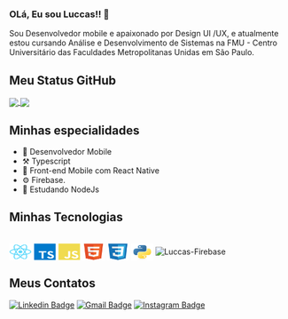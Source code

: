### OLá, Eu sou Luccas!! 👋
Sou Desenvolvedor mobile e apaixonado por Design UI /UX, e atualmente estou cursando Análise e Desenvolvimento de Sistemas na FMU -  Centro Universitário das Faculdades Metropolitanas Unidas em São Paulo.

## Meu Status GitHub
<a href="https://github.com/luccasals">
  <img align="center" height="190rem" src="https://github-readme-stats.vercel.app/api?username=luccasals&show_icons=true&theme=dracula&count_private=true">
</a>
<a href="https://github.com/luccasals">
  <img align="center" height="190rem" src="https://github-readme-stats.vercel.app/api/top-langs/?username=luccasals&layout=compact&theme=dracula&count_private=true">
</a>
 

## Minhas especialidades
- 🔭 Desenvolvedor Mobile
- ⚒️ Typescript
- 🌱 Front-end Mobile com React Native
- ⚙️ Firebase.
- 📒 Estudando NodeJs

  
## Minhas Tecnologias
    
<div style="display: inline_block"><br>
  <img align="center" alt="Luccas-React Native" height="30" width="40" src="https://raw.githubusercontent.com/devicons/devicon/master/icons/react/react-original.svg">
  <img align="center" alt="Luccas-Ts" height="30" width="40" src="https://raw.githubusercontent.com/devicons/devicon/master/icons/typescript/typescript-plain.svg">
  <img align="center" alt="Luccas-Js" height="30" width="40" src="https://raw.githubusercontent.com/devicons/devicon/master/icons/javascript/javascript-plain.svg">
  <img align="center" alt="Luccas-HTML" height="30" width="40" src="https://raw.githubusercontent.com/devicons/devicon/master/icons/html5/html5-original.svg">
  <img align="center" alt="Luccas-CSS" height="30" width="40" src="https://raw.githubusercontent.com/devicons/devicon/master/icons/css3/css3-original.svg">
  <img align="center" alt="Luccas-Python" height="30" width="40" src="https://raw.githubusercontent.com/devicons/devicon/master/icons/python/python-original.svg">
  <img align="center" alt="Luccas-Firebase" height="30" width="40" src="https://cdn.jsdelivr.net/gh/devicons/devicon/icons/firebase/firebase-plain.svg" />     
</div>
  


 ## Meus Contatos

 [![Linkedin Badge](https://img.shields.io/badge/-Linkedin-blue?style=flat-square&logo=Linkedin&logoColor=white&link=https://www.linkedin.com/in/luccasals/)](https://www.linkedin.com/in/luccasals/) 
[![Gmail Badge](https://img.shields.io/badge/-luccasaslveswin.11@outlook.com-c14438?style=flat-square&logo=Gmail&logoColor=white&link=mailto:luccasalveswin.11@outlook.com)](mailto:luccasalveswin.11@outlook.com)
[![Instagram Badge](https://img.shields.io/badge/-Instagram-purple?style=flat-square&logo=Instagram&logoColor=white&link=https://www.instagram.com/sp.luccas/)](https://www.instagram.com/sp.luccas/)
 
